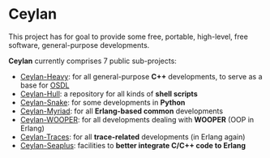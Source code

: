 Ceylan
======

This project has for goal to provide some free, portable, high-level, free software, general-purpose developments.	 

**Ceylan** currently comprises 7 public sub-projects:

 - [Ceylan-Heavy](https://github.com/Olivier-Boudeville/Ceylan-Heavy): for all general-purpose **C++** developments, to serve as a base for [OSDL](https://github.com/Olivier-Boudeville/OSDL)
 - [Ceylan-Hull](https://github.com/Olivier-Boudeville/Ceylan-Hull): a repository for all kinds of **shell scripts**
 - [Ceylan-Snake](https://github.com/Olivier-Boudeville/Ceylan-Snake): for some developments in **Python**
 - [Ceylan-Myriad](https://github.com/Olivier-Boudeville/Ceylan-Myriad): for all **Erlang-based common** developments
 - [Ceylan-WOOPER](https://github.com/Olivier-Boudeville/Ceylan-WOOPER): for all developments dealing with **WOOPER** (OOP in Erlang)   
 - [Ceylan-Traces](https://github.com/Olivier-Boudeville/Ceylan-Traces): for all **trace-related** developments (in Erlang again)
 - [Ceylan-Seaplus](https://github.com/Olivier-Boudeville/Ceylan-Seaplus): facilities to **better integrate C/C++ code to Erlang**
